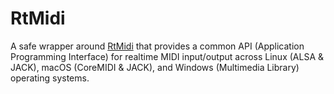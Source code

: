 # RtMidi

A safe wrapper around [RtMidi](https://www.music.mcgill.ca/~gary/rtmidi/) that provides a
common API (Application Programming Interface) for realtime MIDI input/output across Linux
(ALSA & JACK), macOS (CoreMIDI & JACK), and Windows (Multimedia Library) operating systems.